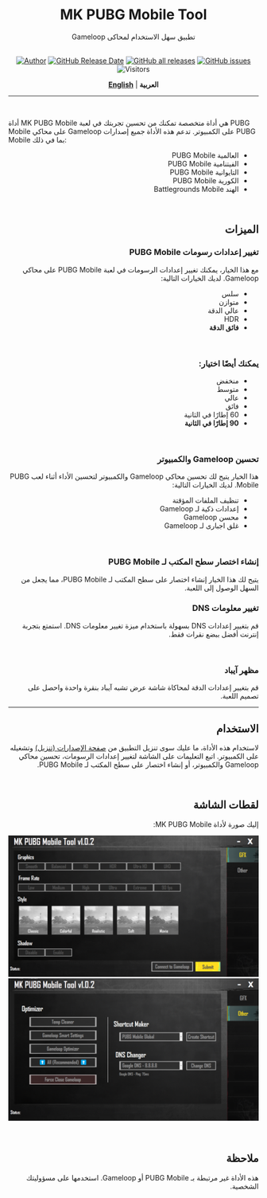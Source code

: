 <div align="center">

<h1>MK PUBG Mobile Tool</h1>
 Gameloop تطبيق سهل الاستخدام لمحاكى <br><br>


[![Author](https://img.shields.io/badge/Author-Mohamed%20Kamal-blue)](https://github.com/MohamedKVIP) [![GitHub Release Date](https://img.shields.io/github/release-date/MohamedKVIP/MK-PUBG-Mobile-Tool)](https://github.com/MohamedKVIP/MK-PUBG-Mobile-Tool/releases) [![GitHub all releases](https://img.shields.io/github/downloads/MohamedKVIP/MK-PUBG-Mobile-Tool/total?color=brightgreen)](https://github.com/MohamedKVIP/MK-PUBG-Mobile-Tool/releases) [![GitHub issues](https://img.shields.io/github/issues-raw/MohamedKVIP/MK-PUBG-Mobile-Tool)](https://github.com/MohamedKVIP/MK-PUBG-Mobile-Tool/issues) ![Visitors](https://api.visitorbadge.io/api/visitors?path=https%3A%2F%2Fgithub.com%2FMohamedKVIP%2FMK-PUBG-Mobile-Tool&countColor=%2337d67a&style=flat)


[**English**](./README.md) | **العربية**
</div>

------
<br>

أداة MK PUBG Mobile هي أداة متخصصة تمكنك من تحسين تجربتك في لعبة PUBG Mobile على محاكي Gameloop على الكمبيوتر. تدعم هذه الأداة جميع إصدارات PUBG Mobile بما في ذلك:

<div dir="rtl">
<ul>
  <li>العالمية PUBG Mobile</li>
  <li>الفيتنامية PUBG Mobile</li>
  <li>التايوانية PUBG Mobile</li>
  <li>الكورية PUBG Mobile</li>
  <li>الهند Battlegrounds Mobile</li>
</ul>
<br>
<h2>الميزات</h2>
<h3>تغيير إعدادات رسومات PUBG Mobile</h3>
مع هذا الخيار، يمكنك تغيير إعدادات الرسومات في لعبة PUBG Mobile على محاكي Gameloop. لديك الخيارات التالية:


<ul>
  <li>سلس</li>
  <li>متوازن</li>
  <li>عالي الدقة</li>
  <li>HDR</li>
  <li><strong>فائق الدقة</strong></li>
</ul>
<br>
<h3>يمكنك أيضًا اختيار:</h3>
<ul>
  <li>منخفض</li>
  <li>متوسط</li>
  <li>عالي</li>
  <li>فائق</li>
  <li>60 إطارًا في الثانية</li>
  <li><strong>90 إطارًا في الثانية</strong></li>
</ul>
<br>
<h3>تحسين Gameloop والكمبيوتر</h3>

هذا الخيار يتيح لك تحسين محاكي Gameloop والكمبيوتر لتحسين الأداء أثناء لعب PUBG Mobile. لديك الخيارات التالية:


<ul>
  <li>تنظيف الملفات المؤقتة</li>
  <li>إعدادات ذكية لـ Gameloop</li>
  <li>محسن Gameloop</li>
  <li>غلق اجبارى لـ Gameloop</li>
</ul>

<br>
<h3>إنشاء اختصار سطح المكتب لـ PUBG Mobile</h3>
يتيح لك هذا الخيار إنشاء اختصار على سطح المكتب لـ PUBG Mobile، مما يجعل من السهل الوصول إلى اللعبة.

<br>
<h3>تغيير معلومات DNS</h3>

قم بتغيير إعدادات DNS بسهولة باستخدام ميزة تغيير معلومات DNS. استمتع بتجربة إنترنت أفضل ببضع نقرات فقط.

<br>
<h3>مظهر آيباد</h3>

قم بتغيير إعدادات الدقة لمحاكاة شاشة عرض تشبه آيباد بنقرة واحدة واحصل على تصميم اللعبة.

------
<h2>الاستخدام</h2>

لاستخدام هذه الأداة، ما عليك سوى تنزيل التطبيق من [صفحة الإصدارات (تنزيل)](https://github.com/MohamedKVIP/MK-PUBG-Mobile-Tool/releases) وتشغيله على الكمبيوتر. اتبع التعليمات على الشاشة لتغيير إعدادات الرسومات، تحسين محاكي Gameloop والكمبيوتر، أو إنشاء اختصار على سطح المكتب لـ PUBG Mobile.

<br>
<h2>لقطات الشاشة</h2>

إليك صورة لأداة MK PUBG Mobile:

![صورة شاشة أداة MK PUBG Mobile](./images/mk-pubg-mobile-tool.png)
![صورة شاشة تحسين أداة MK PUBG Mobile](./images/mk-pubg-mobile-tool-optimize.png)

<br>
<h2>ملاحظة</h2>

هذه الأداة غير مرتبطة بـ PUBG Mobile أو Gameloop. استخدمها على مسؤوليتك الشخصية.
</div>